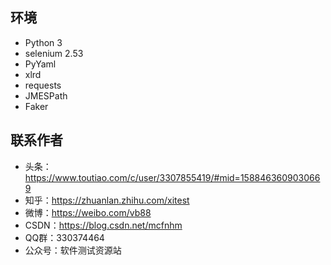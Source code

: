 ## 环境

- Python 3
- selenium 2.53
- PyYaml
- xlrd
- requests
- JMESPath
- Faker

## 联系作者
- 头条：https://www.toutiao.com/c/user/3307855419/#mid=1588463609030669
- 知乎：https://zhuanlan.zhihu.com/xitest
- 微博：https://weibo.com/vb88
- CSDN：https://blog.csdn.net/mcfnhm
- QQ群：330374464
- 公众号：软件测试资源站